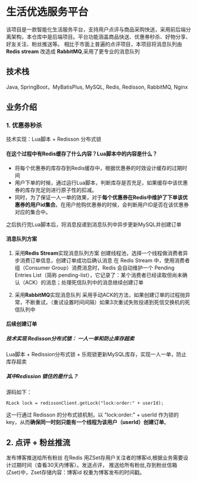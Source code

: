 # 生活优选服务平台
  该项目是一款智能化生活服务平台，支持用户点评与商品采购快送，采用前后端分离架构，本仓库中是后端项目。平台功能涵盖商品快送、优惠券秒杀、好物分享、好友关注、粉丝推送等。
相比于市面上普遍的点评项目，本项目将消息队列由**Redis stream** 改造成 **RabbitMQ**,采用了更专业的消息队列
## 技术栈
Java, SpringBoot，MyBatisPlus, MySQL, Redis, Redisson, RabbitMQ, Nginx
## 业务介绍
### 1. 优惠券秒杀
技术实现：Lua脚本 + Redisson 分布式锁
#### 在这个过程中有Redis缓存了什么内容？Lua脚本中的内容是什么？
- 将每个优惠券的库存存到Redis缓存中，根据优惠券的时效设计缓存的过期时间
- 用户下单的时候，通过运行Lua脚本，判断库存是否充足，如果缓存中该优惠券的库存充足则进行原子性的扣减。
- 同时，为了保证一人一单的效果，对于**每个优惠券在Redis中维护了下单该优惠券的用户id集合**。在用户抢购优惠券的时候，会判断用户ID是否在该优惠券对应的集合中。

之后执行完Lua脚本后，将消息投递到消息队列中异步更新MySQL并创建订单

#### 消息队列方案
1. 采用**Redis Stream**实现消息队列方案
创建线程池，选择一个线程做消费者异步消费订单信息，创建订单成功后确认消息
在 Redis Stream 中，使用消费者组（Consumer Group）消费消息时，Redis 会自动维护一个 Pending Entries List（简称 pending-list），它记录了：某个消费者已经读取但尚未确认（ACK）的消息；处理死信队列中的消息继续创建订单

2. 采用**RabbitMQ**实现消息队列
采用手动ACK的方法，如果创建订单的过程抛异常，不断重试，（重试设置时间间隔）如果3次重试失败投递到死信交换机的死信队列中

#### 后续创建订单
##### 技术实现 Redisson分布式锁： 一人一单和防止库存超卖

Lua脚本 + Redission分布式锁 + 乐观锁更新MySQL库存，实现一人一单，防止库存超卖
##### 其中Redission 锁住的是什么？
源码如下：
```
RLock lock = redissonClient.getLock("lock:order:" + userId);
```
这一行通过 Redisson 的分布式锁机制，以 "lock:order:" + userId 作为锁的 key，从而**确保同一时刻只能有一个线程为该用户（userId）创建订单**。



## 2. 点评 + 粉丝推流
发布博客推送给所有粉丝
在Redis 用ZSet存用户关注者的博客id,根据业务需要设计过期时间（查看30天内博客）。发送点评， 推送给所有粉丝,存到粉丝信箱(Zset)中，Zset存储内容：博客id  权重为博客发布的时间戳。
